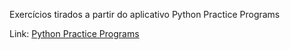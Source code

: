 <p>Exercícios tirados a partir do aplicativo Python Practice Programs</p>

<p>Link: <a href="https://play.google.com/store/apps/details?id=com.vrpmeone.pythonPractice&hl=en_US&gl=US"> Python Practice Programs</a></p>